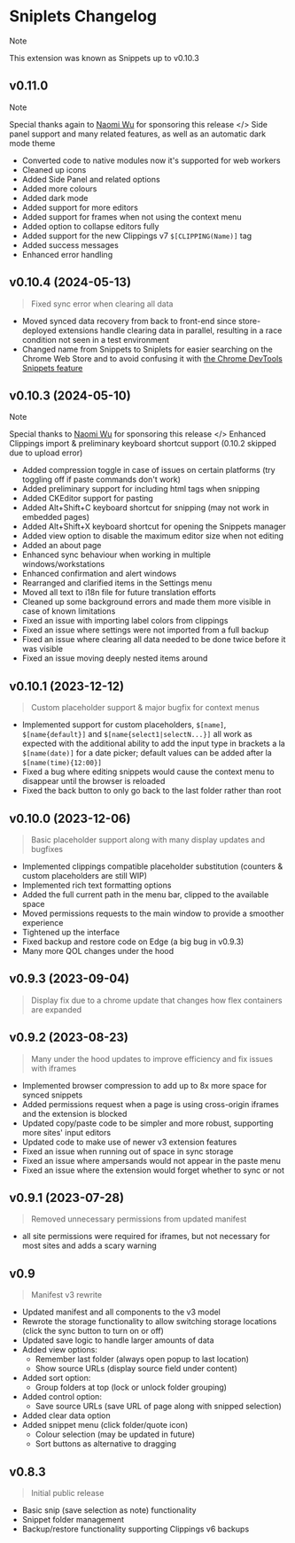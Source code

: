 # Sniplets Changelog

> [!NOTE]
> This extension was known as Snippets up to v0.10.3

## v0.11.0

> [!NOTE]
> Special thanks again to [Naomi Wu](https://github.com/MachineryEnchantress) for sponsoring this release
</>
> Side panel support and many related features, as well as an automatic dark mode theme

- Converted code to native modules now it's supported for web workers
- Cleaned up icons
- Added Side Panel and related options
- Added more colours
- Added dark mode
- Added support for more editors
- Added support for frames when not using the context menu
- Added option to collapse editors fully
- Added support for the new Clippings v7 `$[CLIPPING(Name)]` tag
- Added success messages
- Enhanced error handling

## v0.10.4 (2024-05-13)

> Fixed sync error when clearing all data

- Moved synced data recovery from back to front-end since store-deployed extensions handle clearing data in parallel, resulting in a race condition not seen in a test environment
- Changed name from Snippets to Sniplets for easier searching on the Chrome Web Store and to avoid confusing it with [the Chrome DevTools Snippets feature](https://developer.chrome.com/docs/devtools/javascript/snippets/)

## v0.10.3 (2024-05-10)

> [!NOTE]
> Special thanks to [Naomi Wu](https://github.com/MachineryEnchantress) for sponsoring this release
</>
> Enhanced Clippings import & preliminary keyboard shortcut support (0.10.2 skipped due to upload error)

- Added compression toggle in case of issues on certain platforms (try toggling off if paste commands don't work)
- Added preliminary support for including html tags when snipping
- Added CKEditor support for pasting
- Added Alt+Shift+C keyboard shortcut for snipping (may not work in embedded pages)
- Added Alt+Shift+X keyboard shortcut for opening the Snippets manager
- Added view option to disable the maximum editor size when not editing
- Added an about page
- Enhanced sync behaviour when working in multiple windows/workstations
- Enhanced confirmation and alert windows
- Rearranged and clarified items in the Settings menu
- Moved all text to i18n file for future translation efforts
- Cleaned up some background errors and made them more visible in case of known limitations
- Fixed an issue with importing label colors from clippings
- Fixed an issue where settings were not imported from a full backup
- Fixed an issue where clearing all data needed to be done twice before it was visible
- Fixed an issue moving deeply nested items around

## v0.10.1 (2023-12-12)

> Custom placeholder support & major bugfix for context menus

- Implemented support for custom placeholders, `$[name]`, `$[name{default}]` and `$[name{select1|selectN...}]` all work as expected with the additional ability to add the input type in brackets a la `$[name(date)]` for a date picker; default values can be added after  la `$[name(time){12:00}]`
- Fixed a bug where editing snippets would cause the context menu to disappear until the browser is reloaded
- Fixed the back button to only go back to the last folder rather than root

## v0.10.0 (2023-12-06)

> Basic placeholder support along with many display updates and bugfixes

- Implemented clippings compatible placeholder substitution (counters & custom placeholders are still WIP)
- Implemented rich text formatting options
- Added the full current path in the menu bar, clipped to the available space
- Moved permissions requests to the main window to provide a smoother experience
- Tightened up the interface
- Fixed backup and restore code on Edge (a big bug in v0.9.3)
- Many more QOL changes under the hood

## v0.9.3 (2023-09-04)

> Display fix due to a chrome update that changes how flex containers are expanded

## v0.9.2 (2023-08-23)

> Many under the hood updates to improve efficiency and fix issues with iframes

- Implemented browser compression to add up to 8x more space for synced snippets
- Added permissions request when a page is using cross-origin iframes and the extension is blocked
- Updated copy/paste code to be simpler and more robust, supporting more sites' input editors
- Updated code to make use of newer v3 extension features
- Fixed an issue when running out of space in sync storage
- Fixed an issue where ampersands would not appear in the paste menu
- Fixed an issue where the extension would forget whether to sync or not

## v0.9.1 (2023-07-28)

> Removed unnecessary permissions from updated manifest

- all site permissions were required for iframes, but not necessary for most sites and adds a scary warning

## v0.9

> Manifest v3 rewrite

- Updated manifest and all components to the v3 model
- Rewrote the storage functionality to allow switching storage locations (click the sync button to turn on or off)
- Updated save logic to handle larger amounts of data
- Added view options:
  - Remember last folder (always open popup to last location)
  - Show source URLs (display source field under content)
- Added sort option:
  - Group folders at top (lock or unlock folder grouping)
- Added control option:
  - Save source URLs (save URL of page along with snipped selection)
- Added clear data option
- Added snippet menu (click folder/quote icon)
  - Colour selection (may be updated in future)
  - Sort buttons as alternative to dragging

## v0.8.3

> Initial public release

- Basic snip (save selection as note) functionality
- Snippet folder management
- Backup/restore functionality supporting Clippings v6 backups
